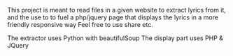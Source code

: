 This project is meant to read files in a given website to extract lyrics from it, and the use to to fuel a php/jquery page that displays the lyrics in a more friendly responsive way
Feel free to use share etc.

The extractor uses Python with beautifulSoup
The display part uses PHP & JQuery
